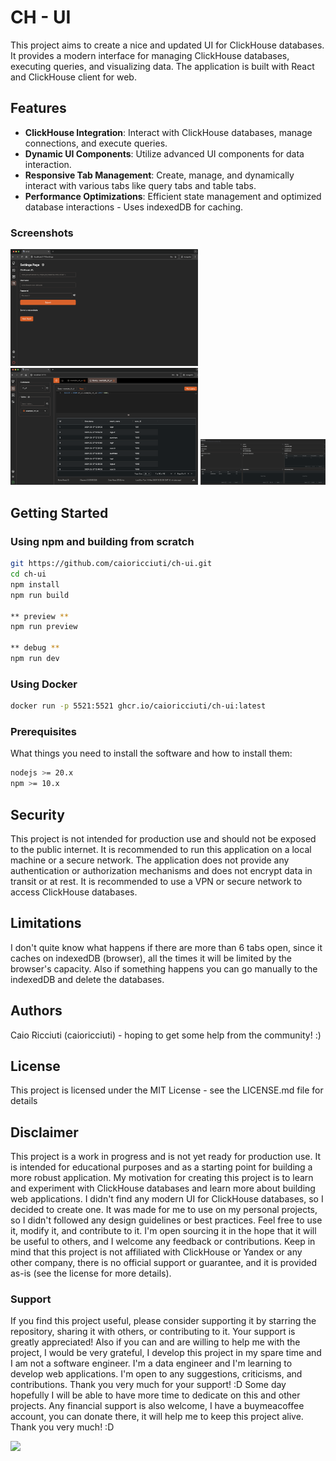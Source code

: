 # CH - UI

This project aims to create a nice and updated UI for ClickHouse databases. It provides a modern interface for managing ClickHouse databases, executing queries, and visualizing data. The application is built with React and ClickHouse client for web.

## Features

- **ClickHouse Integration**: Interact with ClickHouse databases, manage connections, and execute queries.
- **Dynamic UI Components**: Utilize advanced UI components for data interaction.
- **Responsive Tab Management**: Create, manage, and dynamically interact with various tabs like query tabs and table tabs.
- **Performance Optimizations**: Efficient state management and optimized database interactions - Uses indexedDB for caching.

### Screenshots

<img src="./public/screen-shots/settings.png" alt="Screenshot of the application" width="300">
<img src="./public/screen-shots/main-page.png" alt="Screenshot of the application" width="300">
<img src="./public/screen-shots/instance-metrics.png" alt="Screenshot of the application" width="200">

## Getting Started

### Using npm and building from scratch

```bash
git https://github.com/caioricciuti/ch-ui.git
cd ch-ui
npm install
npm run build

** preview **
npm run preview

** debug **
npm run dev
```

### Using Docker

```bash
docker run -p 5521:5521 ghcr.io/caioricciuti/ch-ui:latest
```

### Prerequisites

What things you need to install the software and how to install them:

```bash
nodejs >= 20.x
npm >= 10.x
```

## Security

This project is not intended for production use and should not be exposed to the public internet. It is recommended to run this application on a local machine or a secure network. The application does not provide any authentication or authorization mechanisms and does not encrypt data in transit or at rest. It is recommended to use a VPN or secure network to access ClickHouse databases.

## Limitations

I don't quite know what happens if there are more than 6 tabs open, since it caches on indexedDB (browser), all the times it will be limited by the browser's capacity. Also if something happens you can go manually to the indexedDB and delete the databases.

## Authors

Caio Ricciuti (caioricciuti) - hoping to get some help from the community! :)

## License

This project is licensed under the MIT License - see the LICENSE.md file for details

## Disclaimer

This project is a work in progress and is not yet ready for production use. It is intended for educational purposes and as a starting point for building a more robust application. My motivation for creating this project is to learn and experiment with ClickHouse databases and learn more about building web applications. I didn't find any modern UI for ClickHouse databases, so I decided to create one. It was made for me to use on my personal projects, so I didn't followed any design guidelines or best practices. Feel free to use it, modify it, and contribute to it. I'm open sourcing it in the hope that it will be useful to others, and I welcome any feedback or contributions. Keep in mind that this project is not affiliated with ClickHouse or Yandex or any other company, there is no official support or guarantee, and it is provided as-is (see the license for more details).

### Support

If you find this project useful, please consider supporting it by starring the repository, sharing it with others, or contributing to it. Your support is greatly appreciated! Also if you can and are willing to help me with the project, I would be very grateful, I develop this project in my spare time and I am not a software engineer. I'm a data engineer and I'm learning to develop web applications. I'm open to any suggestions, criticisms, and contributions. Thank you very much for your support! :D Some day hopefully I will be able to have more time to dedicate on this and other projects. Any financial support is also welcome, I have a buymeacoffee account, you can donate there, it will help me to keep this project alive. Thank you very much! :D

<a href="https://www.buymeacoffee.com/caioricciuti"><img src="https://img.buymeacoffee.com/button-api/?text=Buy me a coffee : )&emoji=&slug=caioricciuti&button_colour=FFDD00&font_colour=000000&font_family=Poppins&outline_colour=000000&coffee_colour=ffffff" /></a>
